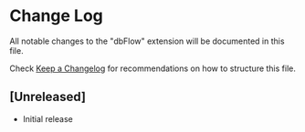 # Change Log

All notable changes to the "dbFlow" extension will be documented in this file.

Check [Keep a Changelog](http://keepachangelog.com/) for recommendations on how to structure this file.

## [Unreleased]

- Initial release